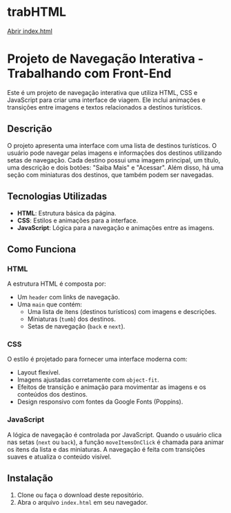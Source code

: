 # trabHTML 

[Abrir index.html](https://v-cerqueira.github.io/trabHTML/Front%20End/index.html)


# Projeto de Navegação Interativa - Trabalhando com Front-End

Este é um projeto de navegação interativa que utiliza HTML, CSS e JavaScript para criar uma interface de viagem. Ele inclui animações e transições entre imagens e textos relacionados a destinos turísticos.

## Descrição

O projeto apresenta uma interface com uma lista de destinos turísticos. O usuário pode navegar pelas imagens e informações dos destinos utilizando setas de navegação. Cada destino possui uma imagem principal, um título, uma descrição e dois botões: "Saiba Mais" e "Acessar". Além disso, há uma seção com miniaturas dos destinos, que também podem ser navegadas.

## Tecnologias Utilizadas

- **HTML**: Estrutura básica da página.
- **CSS**: Estilos e animações para a interface.
- **JavaScript**: Lógica para a navegação e animações entre as imagens.

## Como Funciona

### HTML

A estrutura HTML é composta por:

- Um `header` com links de navegação.
- Uma `main` que contém:
  - Uma lista de itens (destinos turísticos) com imagens e descrições.
  - Miniaturas (`tumb`) dos destinos.
  - Setas de navegação (`back` e `next`).

### CSS

O estilo é projetado para fornecer uma interface moderna com:

- Layout flexível.
- Imagens ajustadas corretamente com `object-fit`.
- Efeitos de transição e animação para movimentar as imagens e os conteúdos dos destinos.
- Design responsivo com fontes da Google Fonts (Poppins).

### JavaScript

A lógica de navegação é controlada por JavaScript. Quando o usuário clica nas setas (`next` ou `back`), a função `moveItemsOnClick` é chamada para animar os itens da lista e das miniaturas. A navegação é feita com transições suaves e atualiza o conteúdo visível.

## Instalação

1. Clone ou faça o download deste repositório.
2. Abra o arquivo `index.html` em seu navegador.


